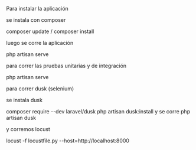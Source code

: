 Para instalar la aplicación 

se instala con composer

composer update / composer install

luego se corre la aplicación

php artisan serve

para correr las pruebas unitarias y de integración

php artisan serve

para correr dusk (selenium)

se instala dusk

composer require --dev laravel/dusk
php artisan dusk:install
y se corre
php artisan dusk

y corremos locust

locust -f locustfile.py --host=http://localhost:8000